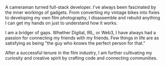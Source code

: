 A cameraman turned full-stack developer. I've always been fascinated by the inner workings of gadgets. From converting my vintage bikes into fixies to developing my own film photography, I disassemble and rebuild anything I can get my hands on just to understand how it works.

I am a bridger of gaps. Whether Digital, IRL, or Web3, I have always had a passion for connecting my friends with my friends. Few things in life are as satisfying as being "the guy who knows the perfect person for that."

After a successful tenure in the film industry, I am further cultivating my curiosity and creative spirit by crafting code and connecting communities.

<!--
**austin-rt/austin-rt** is a ✨ _special_ ✨ repository because its `README.md` (this file) appears on your GitHub profile.

Here are some ideas to get you started:

- 🔭 I’m currently working on ...
- 🌱 I’m currently learning ...
- 👯 I’m looking to collaborate on ...
- 🤔 I’m looking for help with ...
- 💬 Ask me about ...
- 📫 How to reach me: ...
- 😄 Pronouns: ...
- ⚡ Fun fact: ...
-->
